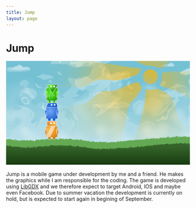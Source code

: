 ```yaml
---
title: Jump
layout: page
---
```


Jump
===

![Art style preview](/img/GameConcept.png "Art style preview")

Jump is a mobile game under development by me and a friend. He makes the graphics while I am responsible for the coding. The game is developed using [LibGDX](http://libgdx.badlogicgames.com/) and we therefore expect to target Android, IOS and maybe even Facebook. Due to summer vacation the development is currently on hold, but is expected to start again in begining of September.

